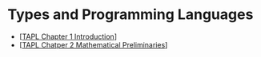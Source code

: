 # Types and Programming Languages

- [[TAPL Chapter 1 Introduction]]
- [[TAPL Chatper 2 Mathematical Preliminaries]]


[//begin]: # "Autogenerated link references for markdown compatibility"
[TAPL Chapter 1 Introduction]: tapl-chapter-1-introduction "TAPL Chapter 1: Introduction"
[TAPL Chatper 2 Mathematical Preliminaries]: tapl-chatper-2-mathematical-preliminaries "TAPL Chatper 2: Mathematical Preliminaries"
[//end]: # "Autogenerated link references"